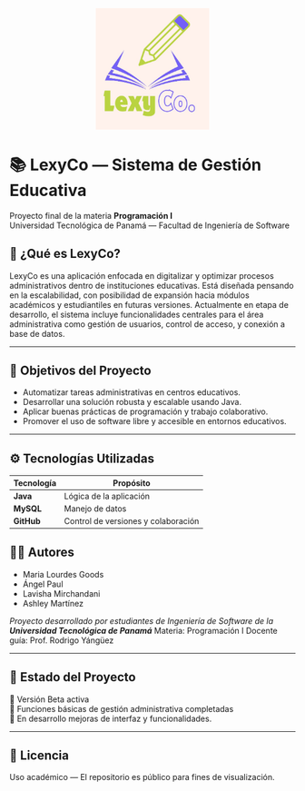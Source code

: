 <p align="center">
  <img src="src/base_de_datos_escolar/dashboard/imagenes/logo.jpg" alt="LexyCo Logo" width="200"/>
</p>

# 📚 LexyCo — Sistema de Gestión Educativa

Proyecto final de la materia **Programación I**  
Universidad Tecnológica de Panamá — Facultad de Ingeniería de Software


## 🧠 ¿Qué es LexyCo?

LexyCo es una aplicación enfocada en digitalizar y optimizar procesos administrativos dentro de instituciones educativas. Está diseñada pensando en la escalabilidad, con posibilidad de expansión hacia módulos académicos y estudiantiles en futuras versiones.
Actualmente en etapa de desarrollo, el sistema incluye funcionalidades centrales para el área administrativa como gestión de usuarios, control de acceso, y conexión a base de datos.

---

## 🎯 Objetivos del Proyecto

- Automatizar tareas administrativas en centros educativos.
- Desarrollar una solución robusta y escalable usando Java.
- Aplicar buenas prácticas de programación y trabajo colaborativo.
- Promover el uso de software libre y accesible en entornos educativos.

---

## ⚙️ Tecnologías Utilizadas

| Tecnología | Propósito                           |
|------------|-------------------------------------|
| **Java**   | Lógica de la aplicación             |
| **MySQL**  | Manejo de datos                     |
| **GitHub** | Control de versiones y colaboración |


## 👨‍💻 Autores

- Maria Lourdes Goods
- Ángel Paul
- Lavisha Mirchandani
- Ashley Martínez

*Proyecto desarrollado por estudiantes de Ingeniería de Software de la **Universidad Tecnológica de Panamá***
Materia: Programación I
Docente guía: Prof. Rodrigo Yángüez

---

## 🚧 Estado del Proyecto

🔹 Versión Beta activa  
🔹 Funciones básicas de gestión administrativa completadas  
🔹 En desarrollo mejoras de interfaz y funcionalidades.

---

## 📄 Licencia
Uso académico — El repositorio es público para fines de visualización.  


